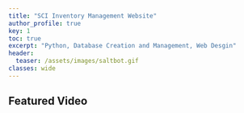 ```yaml
---
title: "SCI Inventory Management Website"
author_profile: true
key: 1
toc: true
excerpt: "Python, Database Creation and Management, Web Desgin"
header:
  teaser: /assets/images/saltbot.gif
classes: wide
---
```

## Featured Video

